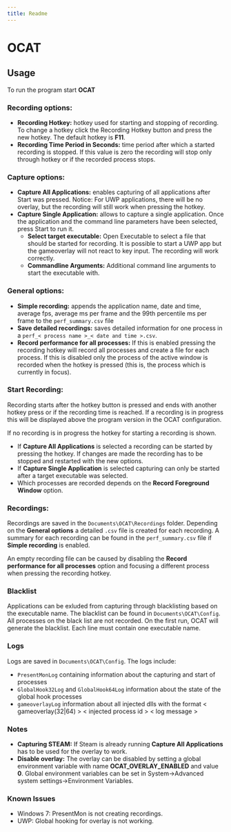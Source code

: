 ```yaml
---
title: Readme
---
```


# OCAT

## Usage
To run the program start __OCAT__  

### Recording options:
* __Recording Hotkey:__ hotkey used for starting and stopping of recording. To change
a hotkey click the Recording Hotkey button and press the new hotkey. The default hotkey is __F11__.
* __Recording Time Period in Seconds:__ time period after which a started recording is stopped. If this value is zero the recording will stop only through hotkey or if the recorded process stops.

### Capture options:
* __Capture All Applications:__ enables capturing of all applications after Start was pressed. Notice: For UWP applications, there will be no overlay, but the recording will still work when pressing the hotkey.
* __Capture Single Application:__ allows to capture a single application. Once the application and the command line parameters have been selected, press Start to run it.
  * __Select target executable:__ Open Executable to select a file that should be started for recording. It is possible to start a UWP app but the gameoverlay will not react to key input. The recording will work correctly.
  * __Commandline Arguments:__ Additional command line arguments to start the executable with.

### General options:
* __Simple recording:__ appends the application name, date and time, average fps, average ms per frame and the 99th percentile ms per frame to the `perf_summary.csv` file
* __Save detailed recordings:__ saves detailed information for one process in a
`perf_< process name >_< date and time >.csv`.
* __Record performance for all processes:__ If this is enabled pressing the recording hotkey will record all processes and create a file for each process. If this is disabled only the process of the active window is recorded when the hotkey is pressed (this is, the process which is currently in focus).

### Start Recording:  
Recording starts after the hotkey button is pressed and ends with another hotkey press or if the recording time is reached. If a recording is in progress this will be displayed above the program version in the OCAT configuration.  

If no recording is in progress the hotkey for starting a recording is shown.
* If __Capture All Applications__ is selected a recording can be started by pressing the hotkey. If changes are made the recording has to be stopped and restarted with the new options.  
* If __Capture Single Application__ is selected capturing can only be started after a target executable was selected.
* Which processes are recorded depends on the __Record Foreground Window__ option.

### Recordings:
Recordings are saved in the `Documents\OCAT\Recordings` folder. Depending on the __General options__ a detailed `.csv` file is created for each recording. A summary for each recording can be found in the `perf_summary.csv` file if __Simple recording__ is enabled.  

An empty recording file can be caused by disabling the __Record performance for all processes__ option and focusing a different process when pressing the recording hotkey.

### Blacklist
Applications can be exluded from capturing through blacklisting based on the executable name. The blacklist can be found in `Documents\OCAT\Config`. All processes on the black list are not recorded. On the first run, OCAT will generate the blacklist. Each line must contain one executable name.

### Logs
Logs are saved in `Documents\OCAT\Config`. The logs include:
* `PresentMonLog` containing information about the capturing and start of processes
* `GlobalHook32Log` and `GlobalHook64Log` information about the state of the global hook processes
* `gameoverlayLog` information about all injected dlls with the format < gameoverlay(32|64) > < injected process id > < log message >

### Notes

* __Capturing STEAM:__ If Steam is already running __Capture All Applications__ has to be used for the overlay to work.
* __Disable overlay:__ The overlay can be disabled by setting a global environment variable with name __OCAT_OVERLAY_ENABLED__ and value __0__. Global environment variables can be set in System->Advanced system settings->Environment Variables.

### Known Issues

* Windows 7: PresentMon is not creating recordings.
* UWP: Global hooking for overlay is not working.
